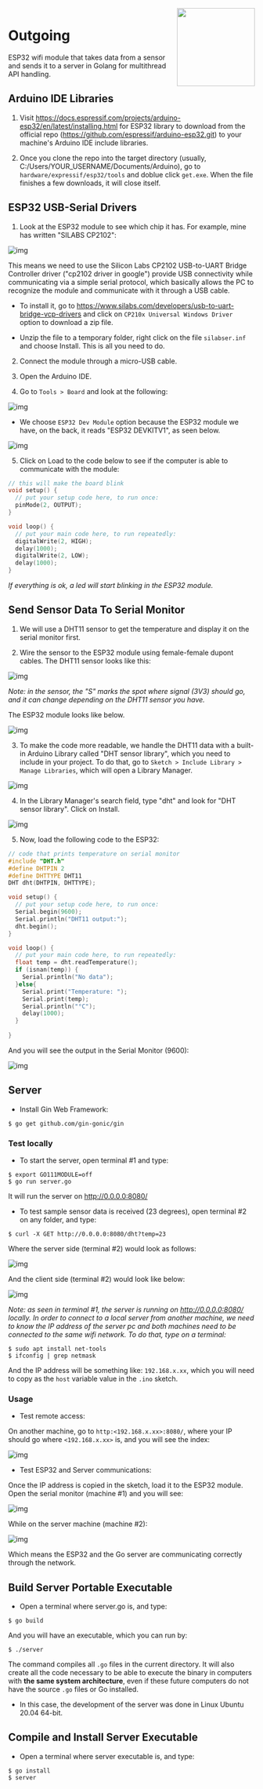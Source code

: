 <img align="right" width="159px" src="res/gopher.png">

# Outgoing

ESP32 wifi module that takes data from a sensor and sends it to a server in Golang for multithread API handling.

## Arduino IDE Libraries

1. Visit https://docs.espressif.com/projects/arduino-esp32/en/latest/installing.html for ESP32 library to download from the official repo (https://github.com/espressif/arduino-esp32.git) to your machine's Arduino IDE include libraries.

2. Once you clone the repo into the target directory (usually, C:/Users/YOUR_USERNAME/Documents/Arduino), go to `hardware/expressif/esp32/tools` and doblue click `get.exe`. When the file finishes a few downloads, it will close itself.

## ESP32 USB-Serial Drivers

1. Look at the ESP32 module to see which chip it has. For example, mine has written "SILABS CP2102":

![img](res/module.jpg)

This means we need to use the Silicon Labs CP2102 USB-to-UART Bridge Controller driver ("cp2102 driver in google") provide USB connectivity while communicating via a simple serial protocol, which basically allows the PC to recognize the module and communicate with it through a USB cable.

- To install it, go to https://www.silabs.com/developers/usb-to-uart-bridge-vcp-drivers and click on `CP210x Universal Windows Driver` option to download a zip file.

- Unzip the file to a temporary folder, right click on the file `silabser.inf` and choose Install. This is all you need to do.

2. Connect the module through a micro-USB cable.

3. Open the Arduino IDE.

4. Go to `Tools > Board` and look at the following:

![img](res/1.png)

- We choose `ESP32 Dev Module` option because the ESP32 module we have, on the back, it reads "ESP32 DEVKITV1", as seen below.

![img](res/2.jpg)

5. Click on Load to the code below to see if the computer is able to communicate with the module:

```c++
// this will make the board blink
void setup() {
  // put your setup code here, to run once:
  pinMode(2, OUTPUT);
}

void loop() {
  // put your main code here, to run repeatedly:
  digitalWrite(2, HIGH);
  delay(1000);
  digitalWrite(2, LOW);
  delay(1000);
}
```

*If everything is ok, a led will start blinking in the ESP32 module.*

## Send Sensor Data To Serial Monitor

1. We will use a DHT11 sensor to get the temperature and display it on the serial monitor first.

2. Wire the sensor to the ESP32 module using female-female dupont cables. The DHT11 sensor looks like this:

![img](res/5-2.jpg)

*Note: in the sensor, the "S" marks the spot where signal (3V3) should go, and it can change depending on the DHT11 sensor you have.*

The ESP32 module looks like below.

![img](res/6.jpg)

3. To make the code more readable, we handle the DHT11 data with a built-in Arduino Library called "DHT sensor library", which you need to include in your project. To do that, go to `Sketch > Include Library > Manage Libraries`, which will open a Library Manager.

![img](res/8.png)

4. In the Library Manager's search field, type "dht" and look for "DHT sensor library". Click on Install.

![img](res/7.png)

5. Now, load the following code to the ESP32:

```c++
// code that prints temperature on serial monitor
#include "DHT.h"
#define DHTPIN 2
#define DHTTYPE DHT11
DHT dht(DHTPIN, DHTTYPE);

void setup() {
  // put your setup code here, to run once:
  Serial.begin(9600);
  Serial.println("DHT11 output:");
  dht.begin();
}

void loop() {
  // put your main code here, to run repeatedly:
  float temp = dht.readTemperature();
  if (isnan(temp)) {
    Serial.println("No data");
  }else{
    Serial.print("Temperature: ");
    Serial.print(temp);
    Serial.println("°C");
    delay(1000);
  }
  
}
```

And you will see the output in the Serial Monitor (9600):

![img](res/4.png)

## Server

- Install Gin Web Framework:

```
$ go get github.com/gin-gonic/gin
```

### Test locally

- To start the server, open terminal #1 and type:

```
$ export GO111MODULE=off
$ go run server.go
```

It will run the server on http://0.0.0.0:8080/

- To test sample sensor data is received (23 degrees), open terminal #2 on any folder, and type:

```
$ curl -X GET http://0.0.0.0:8080/dht?temp=23
```

Where the server side (terminal #2) would look as follows:

![img](res/server-response-local.png)

And the client side (terminal #2) would look like below:

![img](res/client-response-local.png)

*Note: as seen in terminal #1, the server is running on http://0.0.0.0:8080/ locally. In order to connect to a local server from another machine, we need to know the IP address of the server pc and both machines need to be connected to the same wifi network. To do that, type on a terminal:*

```
$ sudo apt install net-tools
$ ifconfig | grep netmask
```

And the IP address will be something like: `192.168.x.xx`, which you will need to copy as the `host` variable value in the `.ino` sketch.

### Usage

- Test remote access:

On another machine, go to `http:<192.168.x.xx>:8080/`, where your IP should go where `<192.168.x.xx>` is, and you will see the index:

![img](res/server-indexv1.png)

- Test ESP32 and Server communications:

Once the IP address is copied in the sketch, load it to the ESP32 module. Open the serial monitor (machine #1) and you will see:

![img](res/client-v2.png)

While on the server machine (machine #2):

![img](res/server-v2.png)

Which means the ESP32 and the Go server are communicating correctly through the network.

## Build Server Portable Executable

- Open a terminal where server.go is, and type:

```
$ go build
```

And you will have an executable, which you can run by:

```
$ ./server
```

The command compiles all `.go` files in the current directory. It will also create all the code necessary to be able to execute the binary in computers with **the same system architecture**, even if these future computers do not have the source `.go` files or Go installed.

- In this case, the development of the server was done in Linux Ubuntu 20.04 64-bit.

## Compile and Install Server Executable

- Open a terminal where server executable is, and type:

```
$ go install
$ server
```